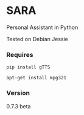 # SARA
Personal Assistant in Python

Tested on Debian Jessie

### Requires
```
pip install gTTS
```

```
apt-get install mpg321
```

### Version
0.7.3 beta
